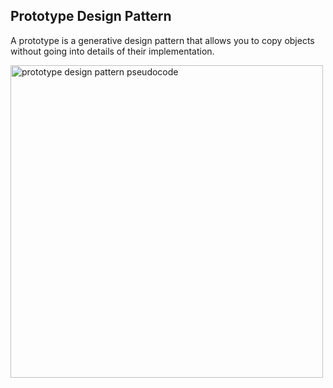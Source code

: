 ## Prototype Design Pattern

A prototype is a generative design pattern that allows you to copy objects without going into details of their implementation.

<img height="500em" src="https://refactoring.guru/images/patterns/diagrams/prototype/example.png" alt="prototype design pattern pseudocode"/>